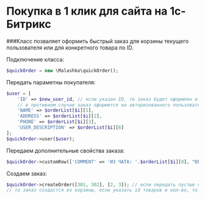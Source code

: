 # Покупка в 1 клик для сайта на 1с-Битрикс
###Класс позваляет оформить быстрый заказ для корзины текущего пользователя или для конкретного товара по ID.

Подключение класса:
```php
$quickOrder = new \Malashko\quickOrder();
```

Передать параметны покупателя:
```php
$user = [
    'ID' => $new_user_id, // если указан ID, то заказ будет оформлен от данного пользователя;
    // в противном случае заказ оформится на авторизованного пользователя;
    'NAME' => $orderList[$i][1],
    'ADDRESS' => $orderList[$i][2],
    'PHONE' => $orderList[$i][3],
    'USER_DESCRIPTION' => $orderList[$i][6]
];
$quickOrder->user($user);
```

Передаем дополнительные свойства заказа:
```php
$quickOrder->customRow(['COMMENT' => 'ИЗ ЧАТА: '.$orderList[$i][0], "DELIVERY_SERVICE" => $orderList[$i][4]]);
```

Создаем заказ:
```php
$quickOrder->createOrder([301, 302], [2, 3]); // если передать пустые порметры, 
// то заказ создастся из корзины, если указать id товаров и кол-во, то оформятся эти товары
```
